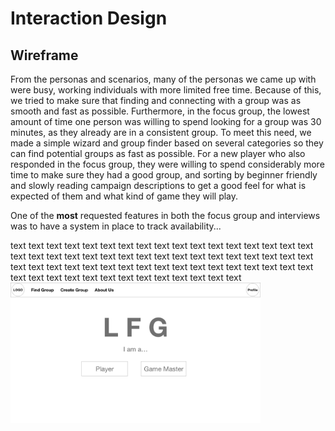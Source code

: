 # Interaction Design

## Wireframe
From the personas and scenarios, many of the personas we came up with were busy, working individuals with more limited free time. Because of this, we tried to make sure that finding and connecting with a group was as smooth and fast as possible. Furthermore, in the focus group, the lowest amount of time one person was willing to spend looking for a group was 30 minutes, as they already are in a consistent group. To meet this need, we made a simple wizard and group finder based on several categories so they can find potential groups as fast as possible. For a new player who also responded in the focus group, they were willing to spend considerably more time to make sure they had a good group, and sorting by beginner friendly and slowly reading campaign descriptions to get a good feel for what is expected of them and what kind of game they will play.

One of the **most** requested features in both the focus group and interviews was to have a system in place to track availability...

<p float="right">
  text text text text  text text text text  text text text text  text text text text  text text text text  text text text text  text text text text  text text text text  text text text text  text text text text  text text text text  text text text text  text text text text  text text text text  text text text text  text text text text  
  <img src="supplementary_materials/Home_Page.png" width="400" />
</p>
